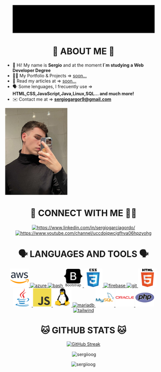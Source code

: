 <div align="center">
  <img src="result.gif">
 </div>
<div align="center">
  <h1>🧑 ABOUT ME 🧑</h1>
</div>


- 👦 Hi! My name is **Sergio** and at the moment **I´m studying a Web Developer Degree**
- 👨‍💻 My Portfolio & Projects => [soon...](link)
- 👀 Read my articles at => [soon...](link)
- 🗣️ Some lenguages, I frecuently use => **HTML,CSS,JavaScript,Java,Linux,SQL... and much more!** 
- ✉️ Contact me at => **sergiogargor9@gmail.com**
<div>
  <img src="IMG_1032.jpeg" style="width: 200px; height: 280px;">
</div>

<h1 align="center">🧩 CONNECT WITH ME 🏃‍♂️</h1>
<p align="center">
<a href="https://www.linkedin.com/in/sergiogarciagordo/" target="blank"><img align="center" src="https://raw.githubusercontent.com/rahuldkjain/github-profile-readme-generator/master/src/images/icons/Social/linked-in-alt.svg" alt="https://www.linkedin.com/in/sergiogarciagordo/" height="35" width="35" /></a>
<a href="https://www.youtube.com/c/https://www.youtube.com/channel/uccdojqwcigfhva06hpzyohg" target="blank"><img align="center" src="https://raw.githubusercontent.com/rahuldkjain/github-profile-readme-generator/master/src/images/icons/Social/youtube.svg" alt="https://www.youtube.com/channel/uccdojqwcigfhva06hpzyohg" height="50" width="50" /></a>
</p>
<h1 align="center">🗣 LANGUAGES AND TOOLS 🗣</h3>



<p align="center"> <a href="https://aws.amazon.com" target="_blank" rel="noreferrer"> 
<img src="https://raw.githubusercontent.com/devicons/devicon/master/icons/amazonwebservices/amazonwebservices-original-wordmark.svg" alt="aws" width="60" height="60"/> </a> 
<a href="https://azure.microsoft.com/en-in/" target="_blank" rel="noreferrer"> 
<img src="https://www.vectorlogo.zone/logos/microsoft_azure/microsoft_azure-icon.svg" alt="azure" width="60" height="60"/> </a> 
<a href="https://www.gnu.org/software/bash/" target="_blank" rel="noreferrer"> <img src="https://www.vectorlogo.zone/logos/gnu_bash/gnu_bash-icon.svg" alt="bash" width="60" height="60"/> </a> 
<a href="https://getbootstrap.com" target="_blank" rel="noreferrer"> 
<img src="https://raw.githubusercontent.com/devicons/devicon/master/icons/bootstrap/bootstrap-plain-wordmark.svg" alt="bootstrap" width="60" height="60"/> </a> 
<a href="https://www.w3schools.com/css/" target="_blank" rel="noreferrer"> <img src="https://raw.githubusercontent.com/devicons/devicon/master/icons/css3/css3-original-wordmark.svg" alt="css3" width="60" height="60"/> </a> 
<a href="https://firebase.google.com/" target="_blank" rel="noreferrer"> <img src="https://www.vectorlogo.zone/logos/firebase/firebase-icon.svg" alt="firebase" width="60" height="60"/> </a> <a href="https://git-scm.com/" target="_blank" rel="noreferrer"> 
<img src="https://www.vectorlogo.zone/logos/git-scm/git-scm-icon.svg" alt="git" width="60" height="60"/> </a> <a href="https://www.w3.org/html/" target="_blank" rel="noreferrer"> 
<img src="https://raw.githubusercontent.com/devicons/devicon/master/icons/html5/html5-original-wordmark.svg" alt="html5" width="60" height="60"/> </a> <a href="https://www.java.com" target="_blank" rel="noreferrer"> 
<img src="https://raw.githubusercontent.com/devicons/devicon/master/icons/java/java-original.svg" alt="java" width="60" height="60"/> </a> <a href="https://developer.mozilla.org/en-US/docs/Web/JavaScript" target="_blank" rel="noreferrer"> 
<img src="https://raw.githubusercontent.com/devicons/devicon/master/icons/javascript/javascript-original.svg" alt="javascript" width="60" height="60"/> </a> <a href="https://www.linux.org/" target="_blank" rel="noreferrer"> 
<img src="https://raw.githubusercontent.com/devicons/devicon/master/icons/linux/linux-original.svg" alt="linux" width="60" height="60"/> </a> <a href="https://mariadb.org/" target="_blank" rel="noreferrer"> 
<img src="https://www.vectorlogo.zone/logos/mariadb/mariadb-icon.svg" alt="mariadb" width="60" height="60"/> </a> <a href="https://www.mysql.com/" target="_blank" rel="noreferrer"> 
<img src="https://raw.githubusercontent.com/devicons/devicon/master/icons/mysql/mysql-original-wordmark.svg" alt="mysql" width="60" height="60"/> </a> <a href="https://www.oracle.com/" target="_blank" rel="noreferrer"> 
<img src="https://raw.githubusercontent.com/devicons/devicon/master/icons/oracle/oracle-original.svg" alt="oracle" width="60" height="60"/> </a> <a href="https://www.php.net" target="_blank" rel="noreferrer"> 
<img src="https://raw.githubusercontent.com/devicons/devicon/master/icons/php/php-original.svg" alt="php" width="60" height="60"/> </a> <a href="https://tailwindcss.com/" target="_blank" rel="noreferrer"> 
<img src="https://www.vectorlogo.zone/logos/tailwindcss/tailwindcss-icon.svg" alt="tailwind" width="60" height="60"/> </a> </p>

<h1 align="center">🐱 GITHUB STATS 🐱</h3>
 <div align="center">
  <a href="https://git.io/streak-stats"><img src="http://github-readme-streak-stats.herokuapp.com?      user=Sergiioog&theme=javascript&hide_border=true&border_radius=20&locale=es&date_format=n%2Fj%5B%2FY%5D&border=000000" alt="GitHub Streak" /></a>
  <p>&nbsp;<img align="center" src="https://github-readme-stats.vercel.app/api?username=sergiioog&show_icons=true&locale=en" alt="sergiioog" /></p>
  <p><img align="center" src="https://github-readme-stats.vercel.app/api/top-langs?username=sergiioog&show_icons=true&theme=dark&bg_color=f0ff1f&hide_border=true&locale=en&layout=compact" alt="sergiioog" /></p>


</div>











